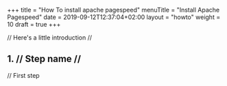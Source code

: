 +++
title = "How To install apache pagespeed"
menuTitle = "Install Apache Pagespeed"
date = 2019-09-12T12:37:04+02:00
layout = "howto"
weight = 10
draft = true
+++

// Here's a little introduction //

## 1. // Step name //

// First step

